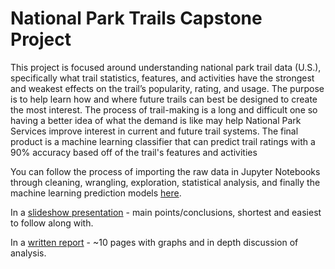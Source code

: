 # National Park Trails Capstone Project
This project is focused around understanding national park trail data (U.S.), specifically what trail statistics, features, and activities have the strongest and weakest effects on the trail’s popularity, rating, and usage. The purpose is to help learn how and where future trails can best be designed to create the most interest. The process of trail-making is a long and difficult one so having a better idea of what the demand is like may help National Park Services improve interest in current and future trail systems. The final product is a machine learning classifier that can predict trail ratings with a 90% accuracy based off of the trail's features and activities

You can follow the process of importing the raw data in Jupyter Notebooks through cleaning, wrangling, exploration, statistical analysis, and finally the machine learning prediction models [here](https://github.com/evamintz/National-Parks-Capstone-Project/blob/master/NPT%20Jupyter%20Notebook.ipynb).

In a [slideshow presentation](https://github.com/evamintz/National-Parks-Capstone-Project/blob/master/National%20Park%20Trails%20Slides.pdf) - main points/conclusions, shortest and easiest to follow along with.

In a [written report](https://github.com/evamintz/National-Parks-Capstone-Project/blob/master/NPT%20Report%20(1).pdf) - ~10 pages with graphs and in depth discussion of analysis.

